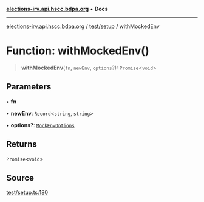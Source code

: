 [**elections-irv.api.hscc.bdpa.org**](../../../README.md) • **Docs**

***

[elections-irv.api.hscc.bdpa.org](../../../README.md) / [test/setup](../README.md) / withMockedEnv

# Function: withMockedEnv()

> **withMockedEnv**(`fn`, `newEnv`, `options`?): `Promise`\<`void`\>

## Parameters

• **fn**

• **newEnv**: `Record`\<`string`, `string`\>

• **options?**: [`MockEnvOptions`](../type-aliases/MockEnvOptions.md)

## Returns

`Promise`\<`void`\>

## Source

[test/setup.ts:180](https://github.com/Xunnamius/elections_irv.api.hscc.bdpa.org/blob/c917ea60595d63d322e4038beb12d08f7d64cdd2/test/setup.ts#L180)
